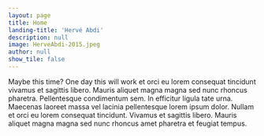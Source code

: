```yaml
---
layout: page
title: Home
landing-title: 'Hervé Abdi'
description: null
image: HerveAbdi-2015.jpeg
author: null
show_tile: false
---
```


Maybe this time? One day this will work et orci eu lorem consequat tincidunt vivamus et sagittis libero. Mauris aliquet magna magna sed nunc rhoncus pharetra. Pellentesque condimentum sem. In efficitur ligula tate urna. Maecenas laoreet massa vel lacinia pellentesque lorem ipsum dolor. Nullam et orci eu lorem consequat tincidunt. Vivamus et sagittis libero. Mauris aliquet magna magna sed nunc rhoncus amet pharetra et feugiat tempus.
